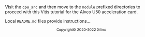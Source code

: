 Visit the <code>cpu_src</code> and then move to the <code>module</code> prefixed directories to proceed with this Vitis tutorial for the Alveo U50 acceleration card.

Local <code>README.md</code> files provide instructions...

<p align="center"><sup>Copyright&copy; 2020-2022 Xilinx</sup></p>
